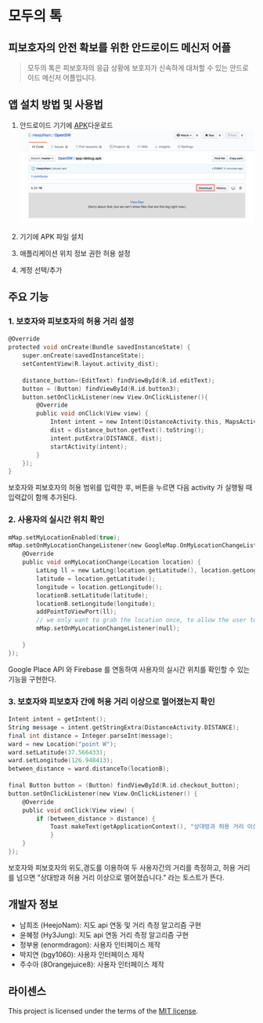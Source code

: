 # 모두의 톡 
## 피보호자의 안전 확보를 위한 안드로이드 메신저 어플
> 모두의 톡은 피보호자의 응급 상황에 보호자가 신속하게 대처할 수 있는 안드로이드 메신저 어플입니다.
## 앱 설치 방법 및 사용법
1. 안드로이드 기기에 [APK](https://github.com/HeejoNam/OpenSW/blob/master/app-debug.apk)다운로드
![Alt text](./img/download.jpg)
2. 기기에 APK 파일 설치

3. 애플리케이션 위치 정보 권한 허용 설정

4. 계정 선택/추가


## 주요 기능
### 1. 보호자와 피보호자의 허용 거리 설정 
```c
@Override
protected void onCreate(Bundle savedInstanceState) {
    super.onCreate(savedInstanceState);
    setContentView(R.layout.activity_dist);

    distance_button=(EditText) findViewById(R.id.editText);
    button = (Button) findViewById(R.id.button3);
    button.setOnClickListener(new View.OnClickListener(){
        @Override
        public void onClick(View view) {
            Intent intent = new Intent(DistanceActivity.this, MapsActivity.class);
            dist = distance_button.getText().toString();
            intent.putExtra(DISTANCE, dist);
            startActivity(intent);
        }
    });
}
```
보호자와 피보호자의 허용 범위를 입력한 후, 버튼을 누르면 다음 activity 가 실행될 때 입력값이 함께 추가된다.
  
### 2. 사용자의 실시간 위치 확인
```c
mMap.setMyLocationEnabled(true);
mMap.setOnMyLocationChangeListener(new GoogleMap.OnMyLocationChangeListener() {
    @Override
    public void onMyLocationChange(Location location) {
        LatLng ll = new LatLng(location.getLatitude(), location.getLongitude());
        latitude = location.getLatitude();
        longitude = location.getLongitude();
        locationB.setLatitude(latitude);
        locationB.setLongitude(longitude);
        addPointToViewPort(ll);
        // we only want to grab the location once, to allow the user to pan and zoom freely.
        mMap.setOnMyLocationChangeListener(null);

    }
});
```
Google Place API 와 Firebase 를 연동하여 사용자의 실시간 위치를 확인할 수 있는 기능을 구현한다.

### 3. 보호자와 피보호자 간에 허용 거리 이상으로 멀어졌는지 확인
```c
Intent intent = getIntent();
String message = intent.getStringExtra(DistanceActivity.DISTANCE);
final int distance = Integer.parseInt(message);
ward = new Location("point W");
ward.setLatitude(37.566433);
ward.setLongitude(126.948413);
between_distance = ward.distanceTo(locationB);

final Button button = (Button) findViewById(R.id.checkout_button);
button.setOnClickListener(new View.OnClickListener() {
    @Override
    public void onClick(View view) {
        if (between_distance > distance) {
            Toast.makeText(getApplicationContext(), "상대방과 허용 거리 이상으로 멀어졌습니다.",Toast.LENGTH_LONG).show();
            }
    }
});
```
보호자와 피보호자의 위도,경도를 이용하여 두 사용자간의 거리를 측정하고, 허용 거리를 넘으면 "상대방과 허용 거리 이상으로 멀어졌습니다." 라는 토스트가 뜬다.

## 개발자 정보
- 남희조 (HeejoNam): 지도 api 연동 및 거리 측정 알고리즘 구현 
- 윤혜정 (Hy3Jung): 지도 api 연동 거리 측정 알고리즘 구현
- 정부용 (enormdragon): 사용자 인터페이스 제작
- 박지연 (bgy1060): 사용자 인터페이스 제작
- 주수아 (8Orangejuice8): 사용자 인터페이스 제작

## 라이센스
This project is licensed under the terms of the [MIT license](https://github.com/HeejoNam/OpenSW/blob/master/LICENSE).

